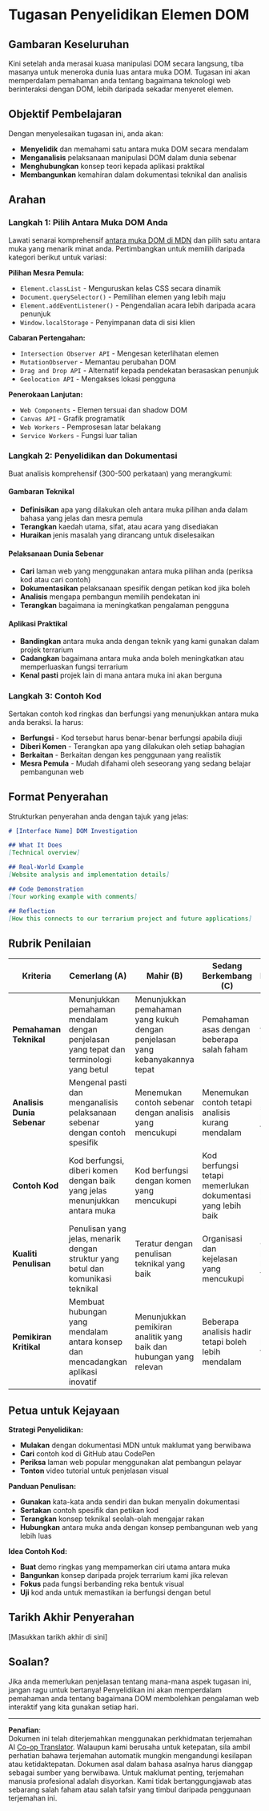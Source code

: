 <!--
CO_OP_TRANSLATOR_METADATA:
{
  "original_hash": "947ca5ce7c94aee9c7de7034e762bc17",
  "translation_date": "2025-10-24T14:31:29+00:00",
  "source_file": "3-terrarium/3-intro-to-DOM-and-closures/assignment.md",
  "language_code": "ms"
}
-->
# Tugasan Penyelidikan Elemen DOM

## Gambaran Keseluruhan

Kini setelah anda merasai kuasa manipulasi DOM secara langsung, tiba masanya untuk meneroka dunia luas antara muka DOM. Tugasan ini akan memperdalam pemahaman anda tentang bagaimana teknologi web berinteraksi dengan DOM, lebih daripada sekadar menyeret elemen.

## Objektif Pembelajaran

Dengan menyelesaikan tugasan ini, anda akan:
- **Menyelidik** dan memahami satu antara muka DOM secara mendalam
- **Menganalisis** pelaksanaan manipulasi DOM dalam dunia sebenar
- **Menghubungkan** konsep teori kepada aplikasi praktikal
- **Membangunkan** kemahiran dalam dokumentasi teknikal dan analisis

## Arahan

### Langkah 1: Pilih Antara Muka DOM Anda

Lawati senarai komprehensif [antara muka DOM di MDN](https://developer.mozilla.org/docs/Web/API/Document_Object_Model) dan pilih satu antara muka yang menarik minat anda. Pertimbangkan untuk memilih daripada kategori berikut untuk variasi:

**Pilihan Mesra Pemula:**
- `Element.classList` - Menguruskan kelas CSS secara dinamik
- `Document.querySelector()` - Pemilihan elemen yang lebih maju
- `Element.addEventListener()` - Pengendalian acara lebih daripada acara penunjuk
- `Window.localStorage` - Penyimpanan data di sisi klien

**Cabaran Pertengahan:**
- `Intersection Observer API` - Mengesan keterlihatan elemen
- `MutationObserver` - Memantau perubahan DOM
- `Drag and Drop API` - Alternatif kepada pendekatan berasaskan penunjuk
- `Geolocation API` - Mengakses lokasi pengguna

**Penerokaan Lanjutan:**
- `Web Components` - Elemen tersuai dan shadow DOM
- `Canvas API` - Grafik programatik
- `Web Workers` - Pemprosesan latar belakang
- `Service Workers` - Fungsi luar talian

### Langkah 2: Penyelidikan dan Dokumentasi

Buat analisis komprehensif (300-500 perkataan) yang merangkumi:

#### Gambaran Teknikal
- **Definisikan** apa yang dilakukan oleh antara muka pilihan anda dalam bahasa yang jelas dan mesra pemula
- **Terangkan** kaedah utama, sifat, atau acara yang disediakan
- **Huraikan** jenis masalah yang dirancang untuk diselesaikan

#### Pelaksanaan Dunia Sebenar
- **Cari** laman web yang menggunakan antara muka pilihan anda (periksa kod atau cari contoh)
- **Dokumentasikan** pelaksanaan spesifik dengan petikan kod jika boleh
- **Analisis** mengapa pembangun memilih pendekatan ini
- **Terangkan** bagaimana ia meningkatkan pengalaman pengguna

#### Aplikasi Praktikal
- **Bandingkan** antara muka anda dengan teknik yang kami gunakan dalam projek terrarium
- **Cadangkan** bagaimana antara muka anda boleh meningkatkan atau memperluaskan fungsi terrarium
- **Kenal pasti** projek lain di mana antara muka ini akan berguna

### Langkah 3: Contoh Kod

Sertakan contoh kod ringkas dan berfungsi yang menunjukkan antara muka anda beraksi. Ia harus:
- **Berfungsi** - Kod tersebut harus benar-benar berfungsi apabila diuji
- **Diberi Komen** - Terangkan apa yang dilakukan oleh setiap bahagian
- **Berkaitan** - Berkaitan dengan kes penggunaan yang realistik
- **Mesra Pemula** - Mudah difahami oleh seseorang yang sedang belajar pembangunan web

## Format Penyerahan

Strukturkan penyerahan anda dengan tajuk yang jelas:

```markdown
# [Interface Name] DOM Investigation

## What It Does
[Technical overview]

## Real-World Example
[Website analysis and implementation details]

## Code Demonstration
[Your working example with comments]

## Reflection
[How this connects to our terrarium project and future applications]
```

## Rubrik Penilaian

| Kriteria | Cemerlang (A) | Mahir (B) | Sedang Berkembang (C) | Perlu Penambahbaikan (D) |
|----------|---------------|-----------|------------------------|--------------------------|
| **Pemahaman Teknikal** | Menunjukkan pemahaman mendalam dengan penjelasan yang tepat dan terminologi yang betul | Menunjukkan pemahaman yang kukuh dengan penjelasan yang kebanyakannya tepat | Pemahaman asas dengan beberapa salah faham | Pemahaman terhad dengan kesilapan yang ketara |
| **Analisis Dunia Sebenar** | Mengenal pasti dan menganalisis pelaksanaan sebenar dengan contoh spesifik | Menemukan contoh sebenar dengan analisis yang mencukupi | Menemukan contoh tetapi analisis kurang mendalam | Hubungan dunia sebenar yang kabur atau tidak tepat |
| **Contoh Kod** | Kod berfungsi, diberi komen dengan baik yang jelas menunjukkan antara muka | Kod berfungsi dengan komen yang mencukupi | Kod berfungsi tetapi memerlukan dokumentasi yang lebih baik | Kod mempunyai kesilapan atau penjelasan yang lemah |
| **Kualiti Penulisan** | Penulisan yang jelas, menarik dengan struktur yang betul dan komunikasi teknikal | Teratur dengan penulisan teknikal yang baik | Organisasi dan kejelasan yang mencukupi | Organisasi yang lemah atau komunikasi yang tidak jelas |
| **Pemikiran Kritikal** | Membuat hubungan yang mendalam antara konsep dan mencadangkan aplikasi inovatif | Menunjukkan pemikiran analitik yang baik dan hubungan yang relevan | Beberapa analisis hadir tetapi boleh lebih mendalam | Bukti pemikiran kritikal yang terhad |

## Petua untuk Kejayaan

**Strategi Penyelidikan:**
- **Mulakan** dengan dokumentasi MDN untuk maklumat yang berwibawa
- **Cari** contoh kod di GitHub atau CodePen
- **Periksa** laman web popular menggunakan alat pembangun pelayar
- **Tonton** video tutorial untuk penjelasan visual

**Panduan Penulisan:**
- **Gunakan** kata-kata anda sendiri dan bukan menyalin dokumentasi
- **Sertakan** contoh spesifik dan petikan kod
- **Terangkan** konsep teknikal seolah-olah mengajar rakan
- **Hubungkan** antara muka anda dengan konsep pembangunan web yang lebih luas

**Idea Contoh Kod:**
- **Buat** demo ringkas yang mempamerkan ciri utama antara muka
- **Bangunkan** konsep daripada projek terrarium kami jika relevan
- **Fokus** pada fungsi berbanding reka bentuk visual
- **Uji** kod anda untuk memastikan ia berfungsi dengan betul

## Tarikh Akhir Penyerahan

[Masukkan tarikh akhir di sini]

## Soalan?

Jika anda memerlukan penjelasan tentang mana-mana aspek tugasan ini, jangan ragu untuk bertanya! Penyelidikan ini akan memperdalam pemahaman anda tentang bagaimana DOM membolehkan pengalaman web interaktif yang kita gunakan setiap hari.

---

**Penafian**:  
Dokumen ini telah diterjemahkan menggunakan perkhidmatan terjemahan AI [Co-op Translator](https://github.com/Azure/co-op-translator). Walaupun kami berusaha untuk ketepatan, sila ambil perhatian bahawa terjemahan automatik mungkin mengandungi kesilapan atau ketidaktepatan. Dokumen asal dalam bahasa asalnya harus dianggap sebagai sumber yang berwibawa. Untuk maklumat penting, terjemahan manusia profesional adalah disyorkan. Kami tidak bertanggungjawab atas sebarang salah faham atau salah tafsir yang timbul daripada penggunaan terjemahan ini.